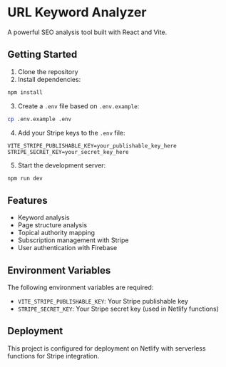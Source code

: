 # URL Keyword Analyzer

A powerful SEO analysis tool built with React and Vite.

## Getting Started

1. Clone the repository
2. Install dependencies:
```bash
npm install
```

3. Create a `.env` file based on `.env.example`:
```bash
cp .env.example .env
```

4. Add your Stripe keys to the `.env` file:
```
VITE_STRIPE_PUBLISHABLE_KEY=your_publishable_key_here
STRIPE_SECRET_KEY=your_secret_key_here
```

5. Start the development server:
```bash
npm run dev
```

## Features

- Keyword analysis
- Page structure analysis
- Topical authority mapping
- Subscription management with Stripe
- User authentication with Firebase

## Environment Variables

The following environment variables are required:

- `VITE_STRIPE_PUBLISHABLE_KEY`: Your Stripe publishable key
- `STRIPE_SECRET_KEY`: Your Stripe secret key (used in Netlify functions)

## Deployment

This project is configured for deployment on Netlify with serverless functions for Stripe integration.